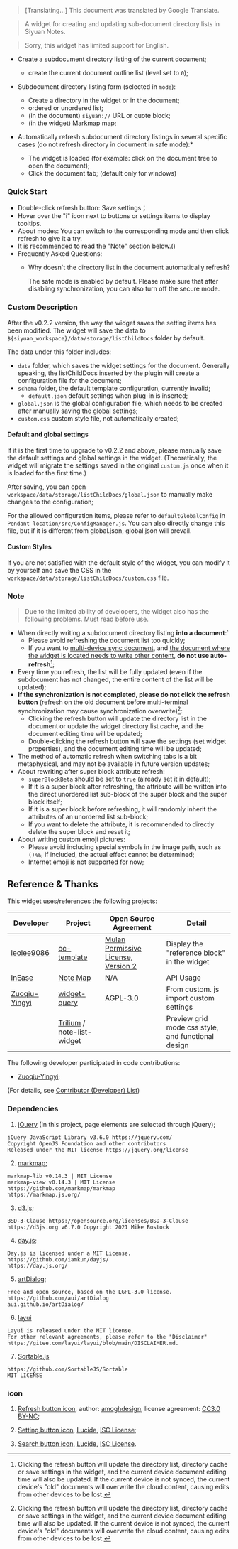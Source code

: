 > [Translating...] This document was translated by Google Translate.

> A widget for creating and updating sub-document directory lists in Siyuan Notes.

> Sorry, this widget has limited support for English.

- Create a subdocument directory listing of the current document;
   - create the current document outline list (level set to `0`);

- Subdocument directory listing form (selected in `mode`):
   - Create a directory in the widget or in the document;
   - ordered or unordered list;
   - (in the document) `siyuan://` URL or quote block;
   - (in the widget) Markmap map;
  
- Automatically refresh subdocument directory listings in several specific cases (do not refresh directory in document in safe mode):\*
   - The widget is loaded (for example: click on the document tree to open the document);
   - Click the document tab; (default only for windows)


### Quick Start

- Double-click refresh button: Save settings；
- Hover over the "i" icon next to buttons or settings items to display tooltips.
- About modes: You can switch to the corresponding mode and then click refresh to give it a try.
- It is recommended to read the "Note" section below.()
- Frequently Asked Questions:
  - Why doesn't the directory list in the document automatically refresh?

    The safe mode is enabled by default. Please make sure that after disabling synchronization, you can also turn off the secure mode.


### Custom Description

After the v0.2.2 version, the way the widget saves the setting items has been modified. The widget will save the data to `${siyuan_workspace}/data/storage/listChildDocs` folder by default.

The data under this folder includes:

- `data` folder, which saves the widget settings for the document. Generally speaking, the listChildDocs inserted by the plugin will create a configuration file for the document;
- `schema` folder, the default template configuration, currently invalid;
   - `default.json` default settings when plug-in is inserted;
- `global.json` is the global configuration file, which needs to be created after manually saving the global settings;
- `custom.css` custom style file, not automatically created;

#### Default and global settings

If it is the first time to upgrade to v0.2.2 and above, please manually save the default settings and global settings in the widget. (Theoretically, the widget will migrate the settings saved in the original `custom.js` once when it is loaded for the first time.)

After saving, you can open `workspace/data/storage/listChildDocs/global.json` to manually make changes to the configuration;

For the allowed configuration items, please refer to `defaultGlobalConfig` in `Pendant location/src/ConfigManager.js`. You can also directly change this file, but if it is different from global.json, global.json will prevail.

#### Custom Styles

If you are not satisfied with the default style of the widget, you can modify it by yourself and save the CSS in the `workspace/data/storage/listChildDocs/custom.css` file.

### Note

> Due to the limited ability of developers, the widget also has the following problems. Must read before use.

- When directly writing a subdocument directory listing **into a document**:`
   - Please avoid refreshing the document list too quickly;
   - If you want to <u>multi-device sync document</u>, and <u>the document where the widget is located needs to write other content</u>, **do not use auto-refresh**[^1];
- Every time you refresh, the list will be fully updated (even if the subdocument has not changed, the entire content of the list will be updated);
- **If the synchronization is not completed, please do not click the refresh button** (refresh on the old document before multi-terminal synchronization may cause synchronization overwrite)[^1]:
   - Clicking the refresh button will update the directory list in the document or update the widget directory list cache, and the document editing time will be updated;
   - Double-clicking the refresh button will save the settings (set widget properties), and the document editing time will be updated;
- The method of automatic refresh when switching tabs is a bit metaphysical, and may not be available in future version updates;
- About rewriting after super block attribute refresh:
   - `superBlockBeta` should be set to `true` (already set it in default);
   - If it is a super block after refreshing, the attribute will be written into the direct unordered list sub-block of the super block and the super block itself;
   - If it is a super block before refreshing, it will randomly inherit the attributes of an unordered list sub-block;
   - If you want to delete the attribute, it is recommended to directly delete the super block and reset it;
- About writing custom emoji pictures:
   - Please avoid including special symbols in the image path, such as `()%&`, if included, the actual effect cannot be determined;
   - Internet emoji is not supported for now;


## Reference & Thanks

This widget uses/references the following projects:

| Developer | Project | Open Source Agreement | Detail |
| -------------------------------------------------- | ------------------------------------------------------------ | ------------------------------------------------------------------- | -------------------------------- |
| [leolee9086](https://github.com/leolee9086) | [cc-template](https://github.com/leolee9086/cc-template) | [Mulan Permissive License, Version 2](https://github.com/leolee9086/cc-template/blob/main/LICENSE) | Display the "reference block" in the widget |
| [InEase](https://github.com/InEase) | [Note Map](https://github.com/InEase/SiYuan-Xmind) | N/A | API Usage |
| [Zuoqiu-Yingyi](https://github.com/Zuoqiu-Yingyi) | [widget-query](https://github.com/Zuoqiu-Yingyi/widget-query) | AGPL-3.0 | From custom. js import custom settings |
| | [Trilium](https://github.com/zadam/trilium) / note-list-widget | | Preview grid mode css style, and functional design |

The following developer participated in code contributions:

- [Zuoqiu-Yingyi](https://github.com/Zuoqiu-Yingyi);

(For details, see [Contributor (Developer) List](https://github.com/OpaqueGlass/listChildDocs/graphs/contributors))


### Dependencies

1. [jQuery](https://jquery.com/) (In this project, page elements are selected through jQuery);

```
jQuery JavaScript Library v3.6.0 https://jquery.com/
Copyright OpenJS Foundation and other contributors
Released under the MIT license https://jquery.org/license
```

2. [markmap](https://markmap.js.org/);

```
markmap-lib v0.14.3 | MIT License
markmap-view v0.14.3 | MIT License
https://github.com/markmap/markmap
https://markmap.js.org/
```

3. [d3.js](https://d3js.org);

```
BSD-3-Clause https://opensource.org/licenses/BSD-3-Clause
https://d3js.org v6.7.0 Copyright 2021 Mike Bostock
```

4. [day.js](https://day.js.org/);

```
Day.js is licensed under a MIT License.
https://github.com/iamkun/dayjs/
https://day.js.org/
```

5. [artDialog](https://github.com/aui/artDialog);

```
Free and open source, based on the LGPL-3.0 license.
https://github.com/aui/artDialog
aui.github.io/artDialog/
```

6. [layui](https://gitee.com/layui/layui)

```
Layui is released under the MIT license. 
For other relevant agreements, please refer to the "Disclaimer"
https://gitee.com/layui/layui/blob/main/DISCLAIMER.md.
```

7. [Sortable.js](https://github.com/SortableJS/Sortable)

```
https://github.com/SortableJS/Sortable
MIT LICENSE
```

### icon

1. [Refresh button icon](https://www.iconfinder.com/icons/5402417/refresh_rotate_sync_update_reload_repeat_icon), author: [amoghdesign](https://www.iconfinder.com/amoghdesign), license agreement: [CC3.0 BY-NC](http://creativecommons.org/licenses/by-nc/3.0/);

2. [Setting button icon](https://lucide.dev/?search=setting), [Lucide](https://github.com/lucide-icons/lucide), [ISC License](https://lucide.dev/license);

3. [Search button icon](https://lucide.dev/?search=search), [Lucide](https://github.com/lucide-icons/lucide), [ISC License](https://lucide.dev/license).

[^1]: Clicking the refresh button will update the directory list, directory cache or save settings in the widget, and the current device document editing time will also be updated. If the current device is not synced, the current device's "old" documents will overwrite the cloud content, causing edits from other devices to be lost.